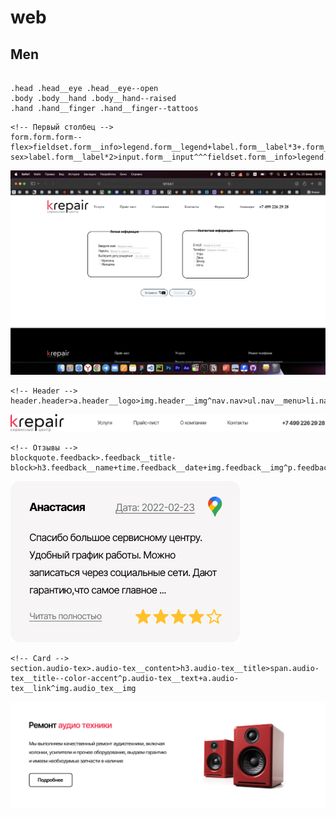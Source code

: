 # web
## Men

```

.head .head__eye .head__eye--open
.body .body__hand .body__hand--raised
.hand .hand__finger .hand__finger--tattoos

```


```
<!-- Первый столбец -->
form.form.form--flex>fieldset.form__info>legend.form__legend+label.form__label*3+.form__choose-sex>label.form__label*2>input.form__input^^^fieldset.form__info>legend.form__legend>label.form__label*6>input.form__input^^.buttons>button.btn*2
```
![Image Alt](img/form.png)

```
<!-- Header --> 
header.header>a.header__logo>img.header__img^nav.nav>ul.nav__menu>li.nav__item*6>a.nav__link^^a.phone
```
![Image Alt](img/header.jpg)

```
<!-- Отзывы -->
blockquote.feedback>.feedback__title-block>h3.feedback__name+time.feedback__date+img.feedback__img^p.feedback__text+.feedback__footer>button.feedback__btn+.markes>img.markes__img*5
```
![Image Alt](img/feedback.jpg)

```
<!-- Card -->
section.audio-tex>.audio-tex__content>h3.audio-tex__title>span.audio-tex__title--color-accent^p.audio-tex__text+a.audio-tex__link^img.audio_tex__img
```
![Image Alt](img/card.jpg)


